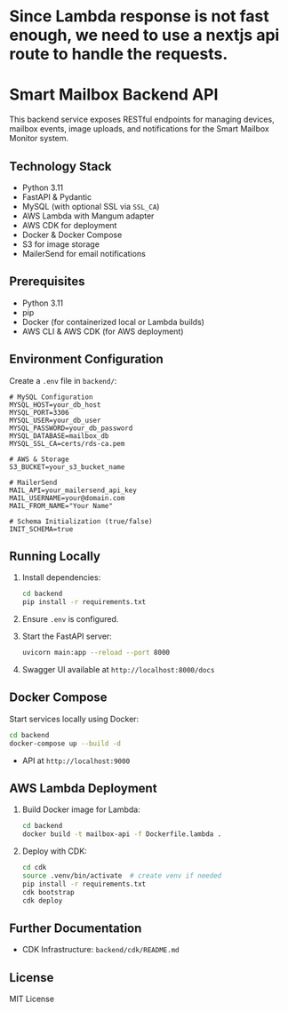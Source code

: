 # Since Lambda response is not fast enough, we need to use a nextjs api route to handle the requests.

# Smart Mailbox Backend API

This backend service exposes RESTful endpoints for managing devices, mailbox events, image uploads, and notifications for the Smart Mailbox Monitor system.

## Technology Stack

- Python 3.11
- FastAPI & Pydantic
- MySQL (with optional SSL via `SSL_CA`)
- AWS Lambda with Mangum adapter
- AWS CDK for deployment
- Docker & Docker Compose
- S3 for image storage
- MailerSend for email notifications

## Prerequisites

- Python 3.11
- pip
- Docker (for containerized local or Lambda builds)
- AWS CLI & AWS CDK (for AWS deployment)

## Environment Configuration

Create a `.env` file in `backend/`:

```env
# MySQL Configuration
MYSQL_HOST=your_db_host
MYSQL_PORT=3306
MYSQL_USER=your_db_user
MYSQL_PASSWORD=your_db_password
MYSQL_DATABASE=mailbox_db
MYSQL_SSL_CA=certs/rds-ca.pem

# AWS & Storage
S3_BUCKET=your_s3_bucket_name

# MailerSend
MAIL_API=your_mailersend_api_key
MAIL_USERNAME=your@domain.com
MAIL_FROM_NAME="Your Name"

# Schema Initialization (true/false)
INIT_SCHEMA=true
```

## Running Locally

1. Install dependencies:

   ```bash
   cd backend
   pip install -r requirements.txt
   ```

2. Ensure `.env` is configured.

3. Start the FastAPI server:

   ```bash
   uvicorn main:app --reload --port 8000
   ```

4. Swagger UI available at `http://localhost:8000/docs`

## Docker Compose

Start services locally using Docker:

```bash
cd backend
docker-compose up --build -d
```

- API at `http://localhost:9000`

## AWS Lambda Deployment

1. Build Docker image for Lambda:

   ```bash
   cd backend
   docker build -t mailbox-api -f Dockerfile.lambda .
   ```

2. Deploy with CDK:

   ```bash
   cd cdk
   source .venv/bin/activate  # create venv if needed
   pip install -r requirements.txt
   cdk bootstrap
   cdk deploy
   ```

## Further Documentation

- CDK Infrastructure: `backend/cdk/README.md`

## License

MIT License
